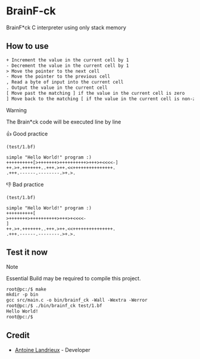 
# BrainF-ck

BrainF*ck C interpreter using only stack memory

## How to use

```txt
+ Increment the value in the current cell by 1
- Decrement the value in the current cell by 1
> Move the pointer to the next cell
- Move the pointer to the previous cell
, Read a byte of input into the current cell
. Output the value in the current cell
[ Move past the matching ] if the value in the current cell is zero
] Move back to the matching [ if the value in the current cell is non-zero
```

> [!WARNING]
>
> The Brain*ck code will be executed line by line
>
> 👍 Good practice
>
> `(test/1.bf)`
>
> ```bf
> simple "Hello World!" program :)
> ++++++++++[>+++++++>++++++++++>+++>+<<<<-]
> ++.>+.+++++++..+++.>++.<<+++++++++++++++.
> .+++.------.--------.>+.>.
> ```
>
>👎 Bad practice
>
> `(test/1.bf)`
>
> ```bf
> simple "Hello World!" program :)
> ++++++++++[
> >+++++++>++++++++++>+++>+<<<<-
> ]
> ++.>+.+++++++..+++.>++.<<+++++++++++++++.
> .+++.------.--------.>+.>.
> ```
>

## Test it now

> [!NOTE]
>
> Essential Build may be required to compile this project.
>

```txt
root@pc:/$ make
mkdir -p bin
gcc src/main.c -o bin/brainf_ck -Wall -Wextra -Werror
root@pc:/$ ./bin/brainf_ck test/1.bf
Hello World!
root@pc:/$
```

## Credit

- [Antoine Landrieux](https://github.com/AntoineLandrieux) - Developer
